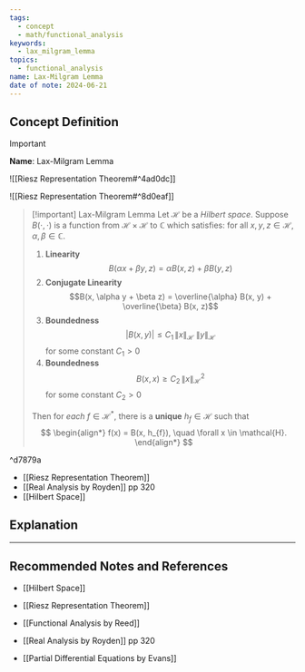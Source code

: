 ```yaml
---
tags:
  - concept
  - math/functional_analysis
keywords:
  - lax_milgram_lemma
topics:
  - functional_analysis
name: Lax-Milgram Lemma
date of note: 2024-06-21
---
```


## Concept Definition

>[!important]
>**Name**: Lax-Milgram Lemma

![[Riesz Representation Theorem#^4ad0dc]]

![[Riesz Representation Theorem#^8d0eaf]]

>[!important] Lax-Milgram Lemma
>Let $\mathcal{H}$ be a *Hilbert space*. Suppose $B(\cdot, \cdot)$ is a function from $\mathcal{H} \times \mathcal{H}$ to $\mathbb{C}$ which satisfies: for all $x, y, z \in \mathcal{H}$, $\alpha, \beta \in \mathbb{C}$. 
> 
> 1. **Linearity** $$B(\alpha x + \beta y, z) = \alpha B(x, z) + \beta B(y, z)$$
> 2. **Conjugate Linearity** $$B(x, \alpha y + \beta z) = \overline{\alpha} B(x, y) + \overline{\beta} B(x, z)$$
> 3. **Boundedness** $$|B(x, y)| \le C_{1}\, \lVert x \rVert_{\mathcal{H}}\; \lVert y \rVert_{\mathcal{H}}$$ for some constant $C_{1} >0$
> 4. **Boundedness** $$B(x, x)\ge C_{2}\, \lVert x \rVert_{\mathcal{H}}^2$$ for some constant $C_{2} >0$
> 
> 
> Then for *each* $f \in \mathcal{H}^{*}$, there is a **unique** $h_{f} \in \mathcal{H}$ such that 
>$$ 
> \begin{align*}
> f(x) = B(x, h_{f}), \quad \forall x \in \mathcal{H}. 
> \end{align*}
>$$  

^d7879a


- [[Riesz Representation Theorem]]
- [[Real Analysis by Royden]] pp 320
- [[Hilbert Space]]


## Explanation





-----------
##  Recommended Notes and References


- [[Hilbert Space]]
- [[Riesz Representation Theorem]]


- [[Functional Analysis by Reed]]
- [[Real Analysis by Royden]] pp 320
- [[Partial Differential Equations by Evans]]
